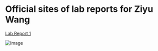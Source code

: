 # Official sites of lab reports for Ziyu Wang

[Lab Report 1](https://<your-username>.github.io/<your-lab-reports-repo>/lab-report-1-week-2.html)

![Image](https://i.kym-cdn.com/entries/icons/original/000/026/638/cat.jpg) 
